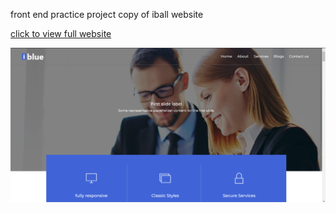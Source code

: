 front end practice project copy of iball website

<a href='https://tushar42002.github.io/iblue-clone/' target="_blank"> click to view full website </a>

<img src='iblue-clone.png' alt='website screenshort'>
